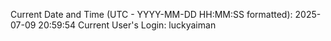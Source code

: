 Current Date and Time (UTC - YYYY-MM-DD HH:MM:SS formatted): 2025-07-09 20:59:54
Current User's Login: luckyaiman
